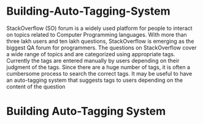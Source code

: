 # Building-Auto-Tagging-System
StackOverflow (SO) forum is a widely used platform for people to interact on topics related to Computer Programming languages. With more than three lakh users and ten lakh questions, StackOverflow is emerging as the biggest QA forum for programmers. The questions on StackOverflow cover a wide range of topics and are categorized using appropriate tags. Currently the tags are entered manually by users depending on their judgment of the tags. Since there are a huge number of tags, it is often a cumbersome process to search the correct tags. It may be useful to have an auto-tagging system that suggests tags to users depending on the content of the question

# Building Auto-Tagging System

